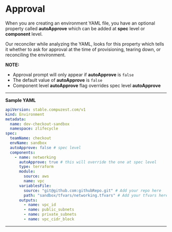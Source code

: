 # Approval

When you are creating an environment YAML file, you have an optional property called **autoApprove** which can be added at **spec** level or **component** level.

Our reconciler while analyzing the YAML, looks for this property which tells it whether to ask for approval at the time of provisioning, tearing down, or reconciling the environment.

**NOTE:** 

* Approval prompt will only appear if **autoApprove** is `false`
* The default value of **autoApprove** is `false`
* Component level **autoApprove** flag overrides spec level **autoApprove**

---
**Sample YAML**

```yaml
apiVersion: stable.compuzest.com/v1
kind: Environment
metadata:
  name: dev-checkout-sandbox
  namespace: zlifecycle
spec:
  teamName: checkout
  envName: sandbox  
  autoApprove: false # spec level
  components:
    - name: networking
      autoApprove: true # this will override the one at spec level
      type: terraform
      module:
        source: aws
        name: vpc
      variablesFile:
        source: "git@github.com:githubRepo.git" # Add your repo here
        path: "sandbox/tfvars/networking.tfvars" # Add your tfvars here
      outputs:
        - name: vpc_id
        - name: public_subnets
        - name: private_subnets
        - name: vpc_cidr_block
```
---
